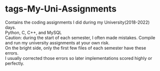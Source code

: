 # tags-My-Uni-Assignments
Contains the coding assignments I did during my University(2018-2022) days.<br />
Python, C, C++, and MySQL<br />
Caution: during the start of each semester, I often made mistakes.  Compile and run my university assignments at your own risk.<br />
On the bright side, only the first few files of each semester have these errors.<br />
I usually corrected those errors so later implementations scored highly or perfectly.<br />
